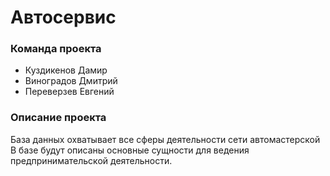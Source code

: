 # Автосервис

### Команда проекта
- Куздикенов Дамир
- Виноградов Дмитрий
- Переверзев Евгений

### Описание проекта
База данных охватывает все сферы деятельности сети автомастерской В базе будут описаны основные сущности для ведения предпринимательской деятельности.
